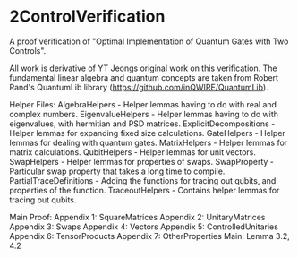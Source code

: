# 2ControlVerification
A proof verification of "Optimal Implementation of Quantum Gates with Two Controls".

All work is derivative of YT Jeongs original work on this verification.
The fundamental linear algebra and quantum concepts are taken from Robert Rand's QuantumLib library (https://github.com/inQWIRE/QuantumLib).

Helper Files: 
AlgebraHelpers - Helper lemmas having to do with real and complex numbers. 
EigenvalueHelpers - Helper lemmas having to do with eigenvalues, with hermitian and PSD matrices.
ExplicitDecompositions - Helper lemmas for expanding fixed size calculations.
GateHelpers - Helper lemmas for dealing with quantum gates. 
MatrixHelpers - Helper lemmas for matrix calculations. 
QubitHelpers - Helper lemmas for unit vectors.
SwapHelpers - Helper lemmas for properties of swaps.
SwapProperty - Particular swap property that takes a long time to compile.
PartialTraceDefinitions - Adding the functions for tracing out qubits, and properties of the function.
TraceoutHelpers - Contains helper lemmas for tracing out qubits.

Main Proof:
Appendix 1: SquareMatrices
Appendix 2: UnitaryMatrices
Appendix 3: Swaps
Appendix 4: Vectors
Appendix 5: ControlledUnitaries
Appendix 6: TensorProducts
Appendix 7: OtherProperties
Main: Lemma 3.2, 4.2